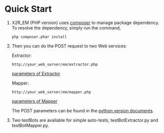 Quick Start
===========

1. X2R_EM (PHP version) uses [composer](https://getcomposer.org/) to manage package dependency. To resolve the dependency, simply run the command, 
    ```
    php composer.phar install
    ```
    
2. Then you can do the POST request to two Web services:
    
    Extractor: 
    
    ```
    http://your_web_server/em/extractor.php
    ```
    [parameters of Extractor](http://x2r-me.readthedocs.org/en/latest/user_guide.html)
    
    
    Mapper:
    
    ```
    http://your_web_server/em/mapper.php
    ```
    [parameters of Mapper](http://x2r-me.readthedocs.org/en/latest/user_guide.html#mapper)
    
    The POST parameters can be found in the [python version documents](http://x2r-me.readthedocs.org/en/latest/). 
3. Two testBots are available for simple auto-tests, testBotExtractor.py and testBotMapper.py.